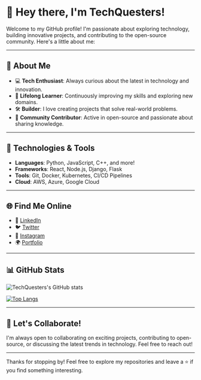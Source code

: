 # 👋 Hey there, I'm TechQuesters!

Welcome to my GitHub profile! I'm passionate about exploring technology, building innovative projects, and contributing to the open-source community. Here's a little about me:

---

## 🌟 About Me

- 💻 **Tech Enthusiast**: Always curious about the latest in technology and innovation.
- 🌱 **Lifelong Learner**: Continuously improving my skills and exploring new domains.
- 🛠️ **Builder**: I love creating projects that solve real-world problems.
- 🤝 **Community Contributor**: Active in open-source and passionate about sharing knowledge.

---

## 🔧 Technologies & Tools

- **Languages**: Python, JavaScript, C++, and more!
- **Frameworks**: React, Node.js, Django, Flask
- **Tools**: Git, Docker, Kubernetes, CI/CD Pipelines
- **Cloud**: AWS, Azure, Google Cloud

---

## 🌐 Find Me Online

- 💼 [LinkedIn](https://www.linkedin.com/in/techquesters)
- 🐦 [Twitter](https://twitter.com/TechQuesters)
- 📸 [Instagram](https://www.instagram.com/TechQuesters)
- 🌍 [Portfolio](https://www.techquesters.dev)

---

## 📊 GitHub Stats

![TechQuesters's GitHub stats](https://github-readme-stats.vercel.app/api?username=TechQuesters&show_icons=true&theme=radical)

[![Top Langs](https://github-readme-stats.vercel.app/api/top-langs/?username=TechQuesters&layout=compact&theme=radical)](https://github.com/anuraghazra/github-readme-stats)

---

## 🚀 Let's Collaborate!

I'm always open to collaborating on exciting projects, contributing to open-source, or discussing the latest trends in technology. Feel free to reach out!

---

Thanks for stopping by! Feel free to explore my repositories and leave a ⭐️ if you find something interesting.

```
